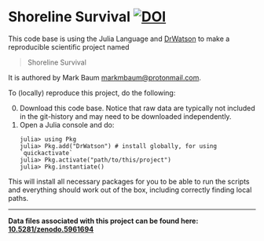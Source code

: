 # Shoreline Survival [![DOI](https://zenodo.org/badge/DOI/10.5281/zenodo.5961048.svg)](https://doi.org/10.5281/zenodo.5961048)


This code base is using the Julia Language and [DrWatson](https://juliadynamics.github.io/DrWatson.jl/stable/)
to make a reproducible scientific project named
> Shoreline Survival

It is authored by Mark Baum <markmbaum@protonmail.com>.

To (locally) reproduce this project, do the following:

0. Download this code base. Notice that raw data are typically not included in the
   git-history and may need to be downloaded independently.
1. Open a Julia console and do:
   ```
   julia> using Pkg
   julia> Pkg.add("DrWatson") # install globally, for using `quickactivate`
   julia> Pkg.activate("path/to/this/project")
   julia> Pkg.instantiate()
   ```

This will install all necessary packages for you to be able to run the scripts and
everything should work out of the box, including correctly finding local paths.

-----

**Data files associated with this project can be found here: [10.5281/zenodo.5961694](https://doi.org/10.5281/zenodo.5961694)**
